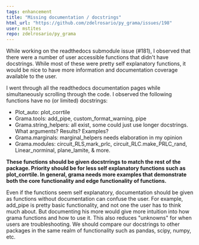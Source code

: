 ```yaml
---
tags: enhancement
title: "Missing documentation / docstrings"
html_url: "https://github.com/zdelrosario/py_grama/issues/198"
user: mstites
repo: zdelrosario/py_grama
---
```


While working on the readthedocs submodule issue (#181), I observed that there were a number of user accessible functions that didn't have docstrings. While most of these were pretty self explanatory functions, it would be nice to have more information and documentation coverage available to the user.

I went through all the readthedocs documentation pages  while simultaneously scrolling through the code. I observed the following functions have no (or limited) docstrings:
- Plot_auto: plot_corrtile
- Grama.tools: add_pipe, custom_format_warning, pipe
- Grama.string_helpers: all exist, some could just use longer docstrings. What arguments? Results? Examples?
- Grama.marginals: marginal_helpers needs elaboration in my opinion
- Grama.modules: circuit_RLS,mark_prlc, circuit_RLC.make_PRLC_rand, Linear_norminal, plane_lamite, & more.

**These functions should be given docstrrings to match the rest of the package. Priority should be for less self explanatory functions such as plot_corrtile. In general, grama needs more examples that demonstrate both the core functionality and edge functionality of functions.** 

Even if the functions seem self explanatory, documentation should be given as functions without documentation can confuse the user. For example, add_pipe is pretty basic functionality, and not one the user has to think much about. But documenting his more would give more intuition into how grama functions and how to use it. This also reduces "unknowns" for when users are troubleshooting. We should compare our docstrings to other packages in the same realm of functionality such as pandas, scipy, numpy, etc. 